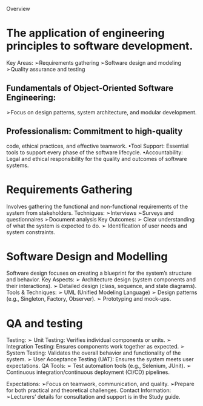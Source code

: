 Overview

# The application of engineering principles to software development.
Key Areas:
➢Requirements gathering
➢Software design and modeling
➢Quality assurance and testing

## Fundamentals of Object-Oriented Software Engineering:
➢Focus on design patterns, system architecture, and
modular development.

## Professionalism: Commitment to high-quality
code, ethical practices, and effective teamwork.
•Tool Support: Essential tools to support every
phase of the software lifecycle.
•Accountability: Legal and ethical responsibility
for the quality and outcomes of software
systems.

# Requirements Gathering

Involves gathering the functional and non-functional
requirements of the system from stakeholders.
Techniques:
➢Interviews
➢Surveys and questionnaires
➢Document analysis
Key Outcomes:
➢ Clear understanding of what the system is expected to
do.
➢ Identification of user needs and system constraints.

# Software Design and Modelling
Software design focuses on creating a blueprint for the
system’s structure and behavior.
Key Aspects:
➢ Architecture design (system components and their
interactions).
➢ Detailed design (class, sequence, and state diagrams).
Tools & Techniques:
➢ UML (Unified Modeling Language)
➢ Design patterns (e.g., Singleton, Factory, Observer).
➢ Prototyping and mock-ups.

# QA and testing
Testing:
➢ Unit Testing: Verifies individual components or units.
➢ Integration Testing: Ensures components work together as expected.
➢ System Testing: Validates the overall behavior and functionality of the
system.
➢ User Acceptance Testing (UAT): Ensures the system meets user
expectations.
QA Tools:
➢ Test automation tools (e.g., Selenium, JUnit).
➢ Continuous integration/continuous deployment (CI/CD) pipelines.

Expectations:
➢Focus on teamwork, communication, and
quality.
➢Prepare for both practical and theoretical
challenges.
Contact Information:
➢Lecturers’ details for consultation and support is
in the Study guide.

